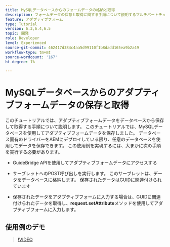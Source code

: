 ```yaml
---
title: MySQLデータベースからのフォームデータの格納と取得
description: フォームデータの保存と取得に関する手順について説明するマルチパートチュートリアル
feature: アダプティブフォーム
type: Tutorial
version: 6.3,6.4,6.5
topic: 開発
role: Developer
level: Experienced
source-git-commit: 462417d384c4aa5d99110f1b8dadd165ea9b2a49
workflow-type: tm+mt
source-wordcount: '167'
ht-degree: 1%

---
```



# MySQLデータベースからのアダプティブフォームデータの保存と取得

このチュートリアルでは、アダプティブフォームデータをデータベースから保存して取得する手順について説明します。 このチュートリアルでは、MySQLデータベースを使用してアダプティブフォームデータを保存しました。 データベース固有のドライバーをAEMにデプロイしている限り、任意のデータベースを使用してデータを保存できます。 この使用例を実現するには、大まかに次の手順を実行する必要があります。

* GuideBridge APIを使用してアダプティブフォームデータにアクセスする

* サーブレットへのPOST呼び出しを実行します。 このサーブレットは、データをデータベースに格納します。 保存されたデータはGUIDに関連付けられています

* 保存されたデータをアダプティブフォームに入力する場合は、GUIDに関連付けられたデータを取得し、**request.setAttribute**&#x200B;メソッドを使用してアダプティブフォームに入力します。

## 使用例のデモ

>[!VIDEO](https://video.tv.adobe.com/v/27829?quality=9&learn=on)
